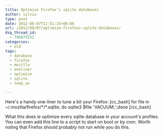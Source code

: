 ```yaml
---
title: Optimize Firefox’s sqlite databases
author: silviu
type: post
date: 2012-08-07T11:51:25+00:00
url: /2012/08/07/optimize-firefoxs-sqlite-databases/
dsq_thread_id:
  - 796875152
categories:
  - old
tags:
  - database
  - firefox
  - mozilla
  - oneliner
  - optimize
  - sqlite
  - temp_on

---
```

Here's a handy one-liner to tune a bit your Firefox:
[cc_bash]
for file in ~/.mozilla/firefox/\*/\*.sqlite; do sqlite3 $file 'VACUUM;';done
[/cc_bash]

What this does ie optimize every sqlite database in your account's profiles. You can even add this line to a script to start on boot or by cron. Worth noting that Firefox should probably not run while you do this.